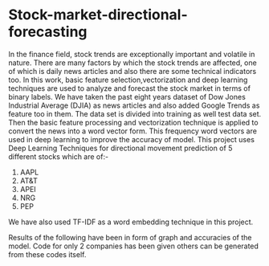# Stock-market-directional-forecasting

In the finance field, stock trends are exceptionally important and volatile in nature. There are many factors by which the stock trends are affected, one of which is daily news articles and also there are some technical indicators too.
In this work, basic feature selection,vectorization and deep learning techniques are used to analyze and forecast the stock market in terms of binary labels.
We have taken the past eight years dataset of Dow Jones Industrial Average (DJIA) as news articles and also added Google Trends as feature too in them.
The data set is divided into training as well test data set. Then the basic feature processing and vectorization technique is applied to convert the news into a word vector form. This frequency word vectors are used in deep learning to improve the accuracy of model.
This project uses Deep Learning Techniques for directional movement prediction of 5 different stocks which are of:-
1) AAPL
2) AT&T
3) APEI
4) NRG
5) PEP

We have also used TF-IDF as a word embedding technique in this project.

Results of the following have been in form of graph and accuracies of the model.
Code for only 2 companies has been given others can be generated from these codes itself.